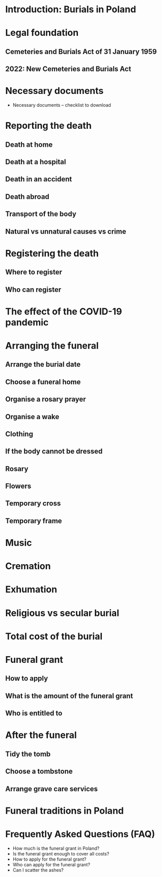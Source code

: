 # Introduction: Burials in Poland

# Legal foundation 
## Cemeteries and Burials Act of 31 January 1959
## 2022: New Cemeteries and Burials Act

# Necessary documents
* Necessary documents – checklist to download

# Reporting the death
## Death at home
## Death at a hospital
## Death in an accident
## Death abroad
## Transport of the body
## Natural vs unnatural causes vs crime
  
# Registering the death 
## Where to register
## Who can register

# The effect of the COVID-19 pandemic

# Arranging the funeral
## Arrange the burial date
## Choose a funeral home
## Organise a rosary prayer
## Organise a wake

## Clothing
## If the body cannot be dressed
## Rosary
## Flowers 
## Temporary cross
## Temporary frame

# Music

# Cremation

# Exhumation

# Religious vs secular burial

# Total cost of the burial

# Funeral grant
## How to apply
## What is the amount of the funeral grant
## Who is entitled to

# After the funeral
## Tidy the tomb
## Choose a tombstone
## Arrange grave care services

# Funeral traditions in Poland

# Frequently Asked Questions (FAQ)
* How much is the funeral grant in Poland?
* Is the funeral grant enough to cover all costs?
* How to apply for the funeral grant?
* Who can apply for the funeral grant?
* Can I scatter the ashes?
